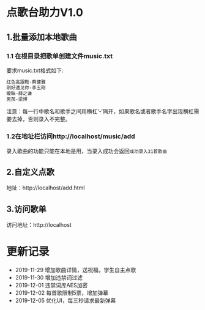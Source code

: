 # 点歌台助力V1.0

## 1.批量添加本地歌曲

### 1.1 在根目录把歌单创建文件music.txt

要求music.txt格式如下:

```txt
红色高跟鞋-蔡健雅 
刚好遇见你-李玉刚 
暧昧-薛之谦 
男孩-梁博
```

注意：每一行中歌名和歌手之间用横杠‘-’隔开，如果歌名或者歌手名字出现横杠需要去掉，否则录入不完整。

### 1.2在地址栏访问http://localhost/music/add

录入歌曲的功能只能在本地是用，当录入成功会返回` 成功录入31首歌曲 `

## 2.自定义点歌

地址：http://localhost/add.html

## 3.访问歌单

访问地址：http://localhost


# 更新记录
- 2019-11-29 增加歌曲详情，送祝福，学生自主点歌
- 2019-11-30 增加违禁词过滤
- 2019-12-01 违禁词库AES加密
- 2019-12-02 每首歌限制5票，增加弹幕
- 2019-12-05 优化UI，每三秒请求最新弹幕